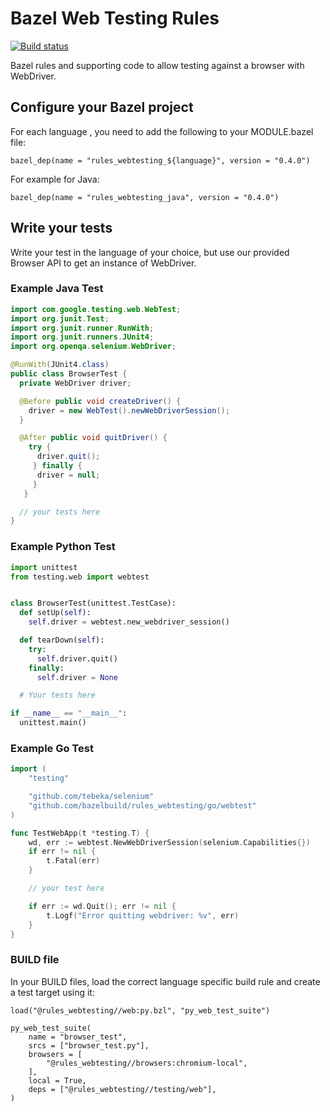 # Bazel Web Testing Rules

[![Build status](https://badge.buildkite.com/d9c3974f925876394ca9d3e00670c0950b6f7ebf325412def7.svg?branch=master)](https://buildkite.com/bazel/rules-webtesting-saucelabs)

Bazel rules and supporting code to allow testing against a browser with
WebDriver.

## Configure your Bazel project

For each language , you need to add the following to your MODULE.bazel file:

```bzl
bazel_dep(name = "rules_webtesting_${language}", version = "0.4.0")
```
For example for Java:
```bzl
bazel_dep(name = "rules_webtesting_java", version = "0.4.0")
```

## Write your tests

Write your test in the language of your choice, but use our provided Browser API
to get an instance of WebDriver.

### Example Java Test

```java
import com.google.testing.web.WebTest;
import org.junit.Test;
import org.junit.runner.RunWith;
import org.junit.runners.JUnit4;
import org.openqa.selenium.WebDriver;

@RunWith(JUnit4.class)
public class BrowserTest {
  private WebDriver driver;

  @Before public void createDriver() {
    driver = new WebTest().newWebDriverSession();
  }

  @After public void quitDriver() {
    try {
      driver.quit();
     } finally {
      driver = null;
     }
   }

  // your tests here
}
```

### Example Python Test

```python
import unittest
from testing.web import webtest


class BrowserTest(unittest.TestCase):
  def setUp(self):
    self.driver = webtest.new_webdriver_session()

  def tearDown(self):
    try:
      self.driver.quit()
    finally:
      self.driver = None

  # Your tests here

if __name__ == "__main__":
  unittest.main()
```

### Example Go Test

```go
import (
    "testing"

    "github.com/tebeka/selenium"
    "github.com/bazelbuild/rules_webtesting/go/webtest"
)

func TestWebApp(t *testing.T) {
    wd, err := webtest.NewWebDriverSession(selenium.Capabilities{})
    if err != nil {
        t.Fatal(err)
    }

    // your test here

    if err := wd.Quit(); err != nil {
        t.Logf("Error quitting webdriver: %v", err)
    }
}
```

### BUILD file

In your BUILD files, load the correct language specific build rule and create a
test target using it:

```bzl
load("@rules_webtesting//web:py.bzl", "py_web_test_suite")

py_web_test_suite(
    name = "browser_test",
    srcs = ["browser_test.py"],
    browsers = [
        "@rules_webtesting//browsers:chromium-local",
    ],
    local = True,
    deps = ["@rules_webtesting//testing/web"],
)
```
